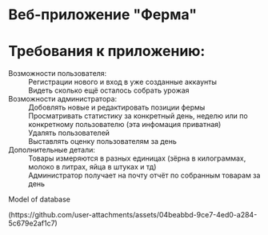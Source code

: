 # Веб-приложение "Ферма"
# Требования к приложению:
<dl>
  <dt>Возможности пользователя:</dt>
    <dd>Регистрации нового и вход в уже созданные аккаунты</dd>
    <dd>Видеть сколько ещё осталось собрать урожая</dd>
  <dt>Возможности администратора:</dt>
    <dd>Добовлять новые и редактировать позиции фермы</dd>
    <dd>Просматривать статистику за конкретный день, неделю или по конкретному пользователю (эта инфомация приватная)</dd>
    <dd>Удалять пользователей</dd>
    <dd>Выставлять оценку пользователям за день</dd>
  <dt>Дополнительные детали:</dt>
    <dd>Товары измеряются в разных единицах (зёрна в килограммах, молоко в литрах, яйца в штуках и тд)</dd>
    <dd>Администратор получает на почту отчёт по собранным товарам за день</dd>
</dl>
<dl>Model of database</dl>
(https://github.com/user-attachments/assets/04beabbd-9ce7-4ed0-a284-5c679e2af1c7)

